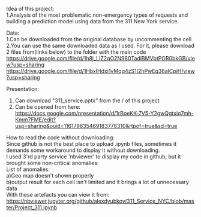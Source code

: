 Idea of this project:  
1.Analysis of the most problematic non-emergency types of requests and building a prediction model using data from the 311 New York service.


Data:  
1.Can be downloaded from the original database by uncommenting the cell  
2.You can use the same downloaded data as I used. For it, please download 2 files from(links below) to the folder with the main code  
https://drive.google.com/file/d/1h8j_LlZ2qO2N980TadiBMVbtPGR0bkGB/view?usp=sharing  
https://drive.google.com/file/d/1HbxIHdxi1vMqq4zS1I2hPwEg36aICpjH/view?usp=sharing  



Presentation:<br>
1. Can download "311_service.pptx"  from the / of this project
2. Can be opened from here:  
https://docs.google.com/presentation/d/1rBoeKK-7V5-Y2gwQgtxiq7mh-Kmm7FME/edit?usp=sharing&ouid=116179835469183778310&rtpof=true&sd=true




How to read the code without downloading:  
Since github is not the best place to upload .ipynb files, sometimes it demands some workaround to display it without downloading.  
I used 3'rd party service 'nbviewer' to display my code in github, but it brought some non-critical anomalies:  
List of anomalies:     
a)Geo map doesn't shown properly   
b)output result for each cell isn't limited and it brings a lot of unnecessary data   
With these artefacts you can view it from: https://nbviewer.jupyter.org/github/alexdyubkov/311_Service_NYC/blob/master/Project_311.ipynb
